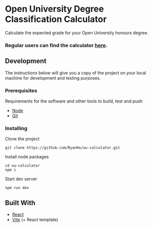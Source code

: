 # Open University Degree Classification Calculator

Calculate the expected grade for your Open University honours degree.

### Regular users can find the calculator [here](https://ryanhx.github.io/ou-calculator/).

## Development

The instructions below will give you a copy of the project on
your local machine for development and testing purposes.

### Prerequisites

Requirements for the software and other tools to build, test and push 
- [Node](https://nodejs.org/)
- [Git](https://git-scm.com/downloads)

### Installing

Clone the project

    git clone https://github.com/RyanHx/ou-calculator.git

Install node packages

    cd ou-calculator
    npm i

Start dev server

    npm run dev

## Built With

  - [React](https://react.dev/)
  - [Vite](https://vite.dev/) (+ React template)
